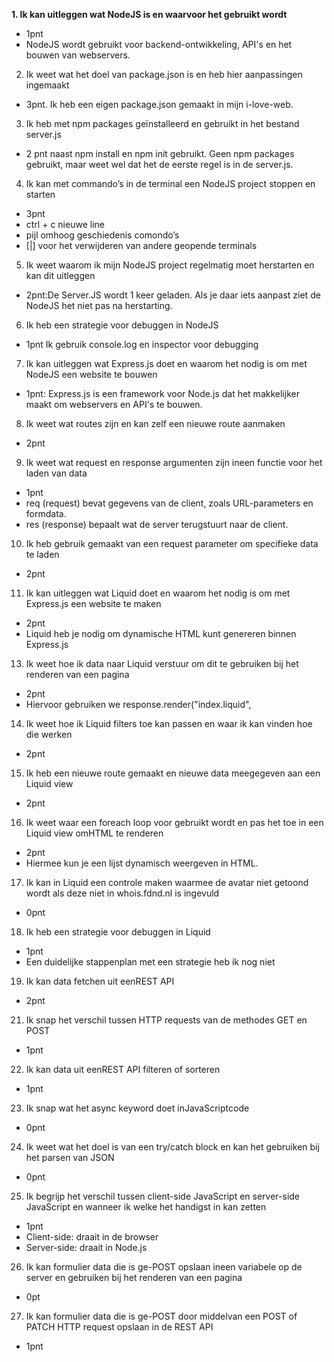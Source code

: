 __1. Ik kan uitleggen wat NodeJS is en waarvoor het gebruikt wordt__
- 1pnt
- NodeJS wordt gebruikt voor backend-ontwikkeling, API's en het bouwen van webservers.

2. Ik weet wat het doel van package.json is en heb hier aanpassingen ingemaakt
- 3pnt. Ik heb een eigen package.json gemaakt in mijn i-love-web.

3. Ik heb met npm packages geïnstalleerd en gebruikt in het bestand server.js
- 2 pnt naast npm install en npm init gebruikt. Geen npm packages gebruikt, maar weet wel dat het de eerste regel is in de server.js.

4. Ik kan met commando’s in de terminal een NodeJS project stoppen en starten

- 3pnt
- ctrl + c nieuwe line
- pijl omhoog geschiedenis comondo’s
- [|] voor het verwijderen van andere geopende terminals
  
5. Ik weet waarom ik mijn NodeJS project regelmatig moet herstarten en kan dit uitleggen

- 2pnt:De Server.JS wordt 1 keer geladen. Als je daar iets aanpast ziet de NodeJS het niet pas na herstarting.

6. Ik heb een strategie voor debuggen in NodeJS
- 1pnt Ik gebruik console.log en inspector voor debugging

7. Ik kan uitleggen wat Express.js doet en waarom het nodig is om met NodeJS een website te bouwen
- 1pnt: Express.js is een framework voor Node.js dat het makkelijker maakt om webservers en API's te bouwen.

8. Ik weet wat routes zijn en kan zelf een nieuwe route aanmaken
- 2pnt

9. Ik weet wat request en response argumenten zijn ineen functie voor het laden van data

- 1pnt
- req (request) bevat gegevens van de client, zoals URL-parameters en formdata.
- res (response) bepaalt wat de server terugstuurt naar de client.


10. Ik heb gebruik gemaakt van een request parameter om specifieke data te laden
- 2pnt

11. Ik kan uitleggen wat Liquid doet en waarom het nodig is om met Express.js een website te maken
- 2pnt
- Liquid heb je nodig om dynamische HTML kunt genereren binnen Express.js

13. Ik weet hoe ik data naar Liquid verstuur om dit te gebruiken bij het renderen van een pagina
- 2pnt
- Hiervoor gebruiken we  response.render("index.liquid", 

14. Ik weet hoe ik Liquid filters toe kan passen en waar ik kan vinden hoe die werken
- 2pnt
  
15. Ik heb een nieuwe route gemaakt en nieuwe data meegegeven aan een Liquid view
- 2pnt

16. Ik weet waar een foreach loop voor gebruikt wordt en pas het toe in een Liquid view omHTML te renderen
- 2pnt
- Hiermee kun je een lijst dynamisch weergeven in HTML.


17. Ik kan in Liquid een controle maken waarmee de avatar niet getoond wordt als deze niet in whois.fdnd.nl is ingevuld
- 0pnt

18. Ik heb een strategie voor debuggen in Liquid
- 1pnt
- Een duidelijke stappenplan met een strategie heb ik nog niet

19. Ik kan data fetchen uit eenREST API
- 2pnt


21. Ik snap het verschil tussen HTTP requests van de methodes GET en POST
- 1pnt

22. Ik kan data uit eenREST API filteren of sorteren
- 1pnt

23. Ik snap wat het async keyword doet inJavaScriptcode
- 0pnt

24. Ik weet wat het doel is van een try/catch block en kan het gebruiken bij het parsen van JSON
- 0pnt

25. Ik begrijp het verschil tussen client-side JavaScript en server-side JavaScript en wanneer ik welke het handigst in kan zetten
- 1pnt
-  Client-side: draait in de browser 
- Server-side: draait in Node.js

26. Ik kan formulier data die is ge-POST opslaan ineen variabele op de server en gebruiken bij het renderen van een pagina
- 0pt

27. Ik kan formulier data die is ge-POST door middelvan een POST of PATCH HTTP request opslaan in de REST API
- 1pnt
